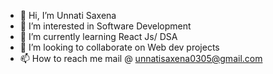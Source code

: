 - 👋 Hi, I’m Unnati Saxena
- 👀 I’m interested in Software Development
- 🌱 I’m currently learning React Js/ DSA
- 💞️ I’m looking to collaborate on Web dev projects
- 📫 How to reach me mail @ unnatisaxena0305@gmail.com

<!---
Unnati0509/Unnati0509 is a ✨ special ✨ repository because its `README.md` (this file) appears on your GitHub profile.
You can click the Preview link to take a look at your changes.
--->
